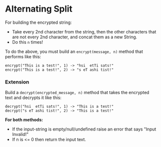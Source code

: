 # Alternating Split

For building the encrypted string:

- Take every 2nd character from the string, then the other characters that are not every 2nd character, and concat them as a new String.
- Do this `n` times!

To do the above, you must build an `encrypt(message, n)` method that performs like this:

```
encrypt("This is a test!", 1) -> "hsi  etTi sats!"
encrypt("This is a test!", 2) -> "s eT ashi tist!"
```

### Extension

Build a `decrypt(encrypted_message, n)` method that takes the encrypted text and decrypts it like this:

```
decrypt("hsi  etTi sats!", 1) -> "This is a test!"
decrypt("s eT ashi tist!", 2) -> "This is a test!"
```

**For both methods:**

- If the input-string is empty/null/undefined raise an error that says "Input Invalid!"
- If n is <= 0 then return the input text.
